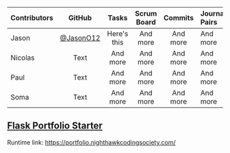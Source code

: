 | Contributors| GitHub      | Tasks         | Scrum Board   | Commits       | Journal Pairs |
|    :---     |    :----:   |     :---:     | :---:         | :---:         |   :---        |
| Jason       | [@JasonO12](https://github.com/JasonO12)| Here's this   | And more      | And more      | And more      |
| Nicolas     | Text        | And more      | And more      | And more      | And more      |
| Paul        | Text        | And more      | And more      | And more      | And more      |
| Soma        | Text        | And more      | And more      | And more      | And more      |

## [Flask Portfolio Starter](https://nighthawkcodingsociety.com/projectsearch/details/Flask%20Portfolio%20Starter)
Runtime link: https://portfolio.nighthawkcodingsociety.com/
